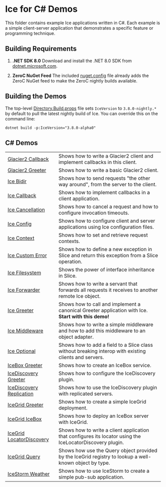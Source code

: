 # Ice for C# Demos

This folder contains example Ice applications written in C#. Each example is a simple client-server application that
demonstrates a specific feature or programming technique.

## Building Requirements

1. **.NET SDK 8.0**
   Download and install the .NET 8.0 SDK from
   [dotnet.microsoft.com](https://dotnet.microsoft.com/en-us/download/dotnet).

2. **ZeroC NuGet Feed**
   The included [nuget.config](./nuget.config) file already adds the ZeroC NuGet feed to make
   the ZeroC nightly builds available.

## Building the Demos

The top-level [Directory.Build.props](./Directory.Build.props) file sets `IceVersion` to
`3.8.0-nightly.*` by default to pull the latest nightly build of Ice.
You can override this on the command line:

```shell
dotnet build -p:IceVersion="3.8.0-alpha0"
```

## C# Demos

|                                                         |                                                                                                           |
| ------------------------------------------------------- | --------------------------------------------------------------------------------------------------------- |
| [Glacier2 Callback](./Glacier2/Callback/)               | Shows how to write a Glacier2 client and implement callbacks in this client.                              |
| [Glacier2 Greeter](./Glacier2/Greeter/)                 | Shows how to write a basic Glacier2 client.                                                               |
| [Ice Bidir](./Ice/Bidir/)                               | Shows how to send requests "the other way around", from the server to the client.                         |
| [Ice Callback](./Ice/Callback/)                         | Shows how to implement callbacks in a client application.                                                 |
| [Ice Cancellation](./Ice/Cancellation/)                 | Shows how to cancel a request and how to configure invocation timeouts.                                   |
| [Ice Config](./Ice/Config/)                             | Shows how to configure client and server applications using Ice configuration files.                      |
| [Ice Context](./Ice/Context/)                           | Shows how to set and retrieve request contexts.                                                           |
| [Ice Custom Error](./Ice/CustomError/)                  | Shows how to define a new exception in Slice and return this exception from a Slice operation.            |
| [Ice Filesystem](./Ice/Filesystem/)                     | Shows the power of interface inheritance in Slice.                                                        |
| [Ice Forwarder](./Ice/Forwarder/)                       | Shows how to write a servant that forwards all requests it receives to another remote Ice object.         |
| [Ice Greeter](./Ice/Greeter/)                           | Shows how to call and implement a canonical Greeter application with Ice. **Start with this demo!**       |
| [Ice Middleware](./Ice/Middleware/)                     | Shows how to write a simple middleware and how to add this middleware to an object adapter.               |
| [Ice Optional](./Ice/Optional/)                         | Shows how to add a field to a Slice class without breaking interop with existing clients and servers.     |
| [IceBox Greeter](./IceBox/Greeter/)                     | Shows how to create an IceBox service.                                                                    |
| [IceDiscovery Greeter](./IceDiscovery/Greeter/)         | Shows how to configure the IceDiscovery plugin.                                                           |
| [IceDiscovery Replication](./IceDiscovery/Replication/) | Shows how to use the IceDiscovery plugin with replicated servers.                                         |
| [IceGrid Greeter](./IceGrid/Greeter)                    | Shows how to create a simple IceGrid deployment.                                                          |
| [IceGrid IceBox](./IceGrid/IceBox/)                     | Shows how to deploy an IceBox server with IceGrid.                                                        |
| [IceGrid LocatorDiscovery](./IceGrid/LocatorDiscovery/) | Shows how to write a client application that configures its locator using the IceLocatorDiscovery plugin. |
| [IceGrid Query](./IceGrid/Query/)                       | Shows how use the Query object provided by the IceGrid registry to lookup a well-known object by type.    |
| [IceStorm Weather](./IceStorm/Weather/)                 | Shows how to use IceStorm to create a simple pub-sub application.                                         |
